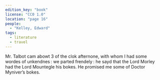 ```yaml
---
edition_key: "book"
license: "CC0 1.0"
location: "page 16"
people:
  - "Kelley, Edward"
tags:
  - literature
  - travel
---
```

Mr. Talbot cam abowt 3 of the clok afternone, with
whom I had some wordes of unkendnes : we parted frendely : he
sayd that the Lord Morley had the Lord Mountegle his bokes.
He promised me some of Doctor Myniver’s bokes.
